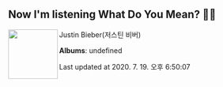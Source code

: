 ## Now I'm listening What Do You Mean? 🎵🎵

[<img align="left" width="100" src="https://i.ytimg.com/vi/DK_0jXPuIr0/sddefault.jpg?sqp=-oaymwEWCJADEOEBIAQqCghqEJQEGHgg6AJIWg&rs">](https://music.youtube.com/channel/UCGvj8kfUV5Q6lzECIrGY19g)

Justin Bieber(저스틴 비버)

**Albums**: undefined

Last updated at 2020. 7. 19. 오후 6:50:07
